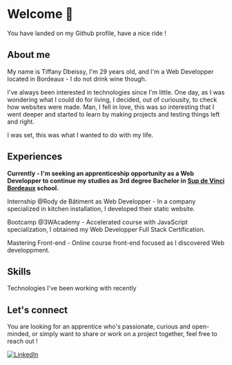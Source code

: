 # Welcome 👋
You have landed on my Github profile, have a nice ride !

## About me

My name is Tiffany Dbeissy, I'm 29 years old, and I'm a Web Developper located in Bordeaux - I do not drink wine though.

I've always been interested in technologies since I'm little. One day, as I was wondering what I could do for living, I decided, out of curiousity, to check how websites were made. Man, I fell in love, this was so interesting that I went deeper and started to learn by making projects and testing things left and right.

I was set, this was what I wanted to do with my life.

## Experiences

  __Currently - I'm seeking an apprenticeship opportunity as a Web Developper to continue my studies as 3rd degree Bachelor in [Sup de Vinci Bordeaux](https://www.supdevinci.fr/) school.__

  Internship @Rody de Bâtiment as Web Developper - In a company specialized in kitchen installation, I developed their static website.

  Bootcamp @3WAcademy - Accelerated course with JavaScript specialization, I obtained my Web Developper Full Stack Certification.

  Mastering Front-end - Online course front-end focused as I discovered Web developpment.

## Skills

Technologies I've been working with recently


## Let's connect

You are looking for an apprentice who's passionate, curious and open-minded, or simply want to share or work on a project together, feel free to reach out !

[![LinkedIn](https://img.shields.io/badge/Tiffany%20Dbeissy?style=for-the-badge&logo=Linkedin&logoColor=white&color=blue)](https://www.linkedin.com/in/tiffany-dbeissy/)
